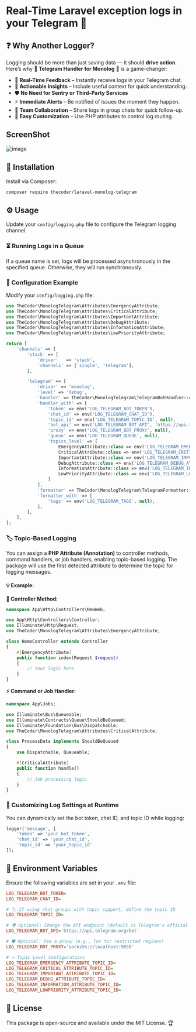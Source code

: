 # Real-Time Laravel exception logs in your Telegram 🚀

## ❓ Why Another Logger?

Logging should be more than just saving data — it should **drive action**. Here’s why 🔔 **Telegram Handler for Monolog** 📝 is a game-changer:

- 🚀 **Real-Time Feedback** – Instantly receive logs in your Telegram chat.
- 🧠 **Actionable Insights** – Include useful context for quick understanding.
- 🛡️ **No Need for Sentry or Third-Party Services**
- ⚡ **Immediate Alerts** – Be notified of issues the moment they happen.
- 👥 **Team Collaboration** – Share logs in group chats for quick follow-up.
- 🧩 **Easy Customization** – Use PHP attributes to control log routing.

## ScreenShot

![image](https://user-images.githubusercontent.com/3877538/172431112-020d7a7c-f515-49bc-961a-3f63c9ff21af.png)

## 🎯 Installation

Install via Composer:

```sh
composer require thecoder/laravel-monolog-telegram
```

## ⚙️ Usage

Update your `config/logging.php` file to configure the Telegram logging channel.

### ⏳ Running Logs in a Queue

If a queue name is set, logs will be processed asynchronously in the specified queue. Otherwise, they will run synchronously.

### 🔧 Configuration Example

Modify your `config/logging.php` file:

```php
use TheCoder\MonologTelegram\Attributes\EmergencyAttribute;
use TheCoder\MonologTelegram\Attributes\CriticalAttribute;
use TheCoder\MonologTelegram\Attributes\ImportantAttribute;
use TheCoder\MonologTelegram\Attributes\DebugAttribute;
use TheCoder\MonologTelegram\Attributes\InformationAttribute;
use TheCoder\MonologTelegram\Attributes\LowPriorityAttribute;

return [
    'channels' => [
        'stack' => [
            'driver'   => 'stack',
            'channels' => ['single', 'telegram'],
        ],

        'telegram' => [
            'driver' => 'monolog',
            'level' => 'debug',
            'handler' => TheCoder\MonologTelegram\TelegramBotHandler::class,
            'handler_with' => [
                'token' => env('LOG_TELEGRAM_BOT_TOKEN'),
                'chat_id' => env('LOG_TELEGRAM_CHAT_ID'),
                'topic_id' => env('LOG_TELEGRAM_TOPIC_ID', null),
                'bot_api' => env('LOG_TELEGRAM_BOT_API', 'https://api.telegram.org/bot'),
                'proxy' => env('LOG_TELEGRAM_BOT_PROXY', null),
                'queue' => env('LOG_TELEGRAM_QUEUE', null),
                'topics_level' => [
                    EmergencyAttribute::class => env('LOG_TELEGRAM_EMERGENCY_ATTRIBUTE_TOPIC_ID', null),
                    CriticalAttribute::class => env('LOG_TELEGRAM_CRITICAL_ATTRIBUTE_TOPIC_ID', null),
                    ImportantAttribute::class => env('LOG_TELEGRAM_IMPORTANT_ATTRIBUTE_TOPIC_ID', null),
                    DebugAttribute::class => env('LOG_TELEGRAM_DEBUG_ATTRIBUTE_TOPIC_ID', null),
                    InformationAttribute::class => env('LOG_TELEGRAM_INFORMATION_ATTRIBUTE_TOPIC_ID', null),
                    LowPriorityAttribute::class => env('LOG_TELEGRAM_LOWPRIORITY_ATTRIBUTE_TOPIC_ID', null),
                ]
            ],
            'formatter' => TheCoder\MonologTelegram\TelegramFormatter::class,
            'formatter_with' => [
                'tags' => env('LOG_TELEGRAM_TAGS', null),
            ],
        ],
    ],
];
```

### 🏷️ Topic-Based Logging

You can assign a **PHP Attribute (Annotation)** to controller methods, command handlers, or job handlers, enabling topic-based logging. The package will use the first detected attribute to determine the topic for logging messages.

#### 💡 Example:

**📌 Controller Method:**

```php
namespace App\Http\Controllers\NewWeb;

use App\Http\Controllers\Controller;
use Illuminate\Http\Request;
use TheCoder\MonologTelegram\Attributes\EmergencyAttribute;

class HomeController extends Controller
{
    #[EmergencyAttribute]
    public function index(Request $request)
    {
        // Your logic here
    }
}
```

**⚡ Command or Job Handler:**

```php
namespace App\Jobs;

use Illuminate\Bus\Queueable;
use Illuminate\Contracts\Queue\ShouldBeQueued;
use Illuminate\Foundation\Bus\Dispatchable;
use TheCoder\MonologTelegram\Attributes\CriticalAttribute;

class ProcessData implements ShouldBeQueued
{
    use Dispatchable, Queueable;

    #[CriticalAttribute]
    public function handle()
    {
        // Job processing logic
    }
}
```

### 🔄 Customizing Log Settings at Runtime

You can dynamically set the bot token, chat ID, and topic ID while logging:

```php
logger('message', [
    'token' => 'your_bot_token',
    'chat_id' => 'your_chat_id',
    'topic_id' => 'your_topic_id'
]);
```

## 📜 Environment Variables

Ensure the following variables are set in your `.env` file:

```ini
LOG_TELEGRAM_BOT_TOKEN=
LOG_TELEGRAM_CHAT_ID=

# 🏷️ If using chat groups with topic support, define the topic ID
LOG_TELEGRAM_TOPIC_ID=

# 🌍 Optional: Change the API endpoint (default is Telegram's official API)
LOG_TELEGRAM_BOT_API='https://api.telegram.org/bot'

# 🛡️ Optional: Use a proxy (e.g., Tor for restricted regions)
LOG_TELEGRAM_BOT_PROXY='socks5h://localhost:9050'

# 🔥 Topic Level Configurations
LOG_TELEGRAM_EMERGENCY_ATTRIBUTE_TOPIC_ID=
LOG_TELEGRAM_CRITICAL_ATTRIBUTE_TOPIC_ID=
LOG_TELEGRAM_IMPORTANT_ATTRIBUTE_TOPIC_ID=
LOG_TELEGRAM_DEBUG_ATTRIBUTE_TOPIC_ID=
LOG_TELEGRAM_INFORMATION_ATTRIBUTE_TOPIC_ID=
LOG_TELEGRAM_LOWPRIORITY_ATTRIBUTE_TOPIC_ID=
```

## 📄 License

This package is open-source and available under the MIT License. 🏆

